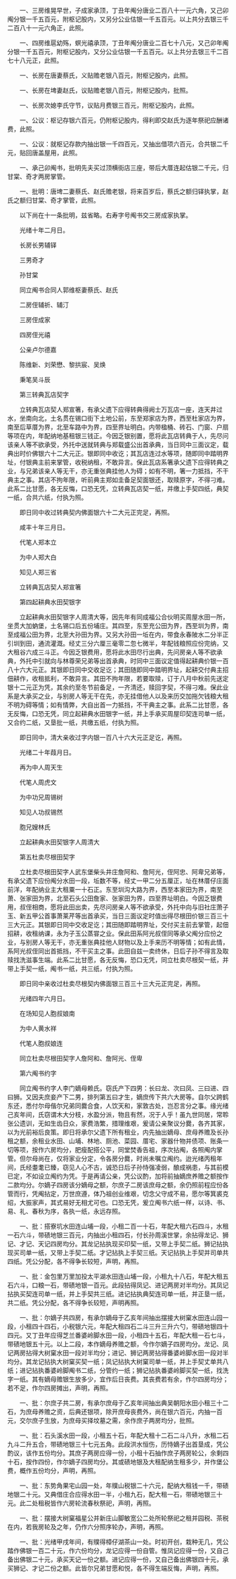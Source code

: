 <!-- { "loadSidebar": true } -->
　　一、三房维晃早世，子成家承顶，丁丑年阄分唐业二百八十一元六角，又己卯阄分银一千五百元，附枢记股内，又另分公业估银一千五百元。以上共分去银三千二百八十一元六角正，此照。

　　一、四房维扈幼殇，螟光禧承顶，丁丑年阄分唐业二百七十八元，又己卯年阄分银一千五百元，附枢记股内，又分公业估银一千五百元。以上共分去银三千二百七十八元正，此照。

　　一、长房在唐妻蔡氏，义贴赡老银八百元，附枢记股内，此照。

　　一、长房在埤妻赵氏，议贴赡老银八百元，附枢记股内，批照。

　　一、长房次媳李氏守节，议贴月费银三百元，附枢记股内，此照。

　　一、公议：枢记存银六百元，仍附枢记股内，得利即交赵氏为逐年祭祀应酬诸费，此照。

　　一、公议：就枢记存款内抽出银一千四百元，又抽出借项六百元，合共银二千元，贴回唐盖屋用，此照。

　　一、承己卯阄书，批明先夫买过顶横街店三座，带后大厝连起估银二千元，归甘棠、奇才两房掌管。

　　一、批明：唐埤二妻蔡氏、赵氏赡老银，将来百岁后，蔡氏之额归铎执掌，赵氏之额归甘棠、奇才掌管，此照。

　　以下尚在十一条批明，兹省略。右寿字号阄书交三房成家执掌。

　　光绪十年二月日。

　　长房长男辅铎

　　三男奇才

　　孙甘棠

　　同立阄书合同人郭维枢妻蔡氏、赵氏

　　二房侄辅祈、辅汀

　　三房侄成家

　　四房侄光禧

　　公亲卢尔德嘉

　　陈维新、刘荣懋、黎拱宸、吴焕

　　秉笔吴斗辰

　　第三转典瓦店契字

　　立转典瓦店契人郑宣箸，有承父遗下应得转典得阙士万瓦店一座，连天井过水，坐南向北，土名贯在锡口街下土地公前，东至郑家店为界，西至杜家店为界，南至后草厝为界，北至车路中为界，四至界址明白。内带楹桶、砖石、门窗、户扇等项在内，年配纳地基租银三钱正。今因乏银别置，愿将此瓦店转典于人，先尽问该亲人等不欲承受，外托中送就转典与郑载盛公出首承典，当日同中三面议定，载典出时价佛银六十二大元正。银即同中收讫；其瓦店连过水等项，随即同中踏明界址，付银典主前来掌管，收税纳租，不敢异言。保此瓦店系箸承父遗下应得转典之业，与兄弟该亲人等无干，亦无重张典挂他人为碍；如有不明，箸一力抵挡，不干典主之事。其店不拘年限，听前典主郑如圭备足契面银还，取赎原字，不得刁难。此系二比甘愿，各无反悔，口恐无凭，立转典瓦店契一纸，并缴上手契四纸，典契一纸，合共六纸，付执为照。

　　即日同中收过转典契内佛面银六十二大元正完足，再照。

　　咸丰十年三月日。

　　代笔人郑本立

　　为中人郑大白

　　知见人郑三省

　　立转典瓦店契人郑宣箸

　　第四起耕典水田契银字

　　立起耕典水田契银字人周清大等，因先年有同成福公合伙明买周屋水田一所，坐贯大加蚋堡，土名锡口后五份埔庄。其四至，东至充公田为界，西至圳为界，南至成福公田为界，北至大孙田为界。又另大孙田一坵在内，带食永春陂水二分半正引圳到田，通流灌溉。经丈三分六厘三毫零二忽七微半，年配钱粮照应份完纳，又大租谷六成三斗正。今因乏银费用，愿将此水田尽行出典，先问房亲人等不欲承典，外托中引就向与林尊荣兄弟等出首承典，时同中三面议定值得起耕典价银一百八十六大元正。其银即日同中交收足讫；其田随即同中踏明界址，起耕交付典主招佃耕作，收租抵利，不敢异言。其田不拘年限，若要取赎，订于八月中秋前先送定银十二元正为凭，其余约至冬节前备足，一齐清还，赎回字契，不得刁难。保此业系是大承买之业，与别房人等无干在先，亦无挂借他人以及来历交加拖欠钱粮大租不明为碍等情；如有情弊，大自出首一力抵挡，不干典主之事。此系二比甘愿，各无反悔，口恐无凭，同立起耕典水田银字一纸，并上手承买周屋印契连司单一纸，又合约二纸，又垦批一纸，共缴五纸，付执为照。

　　即日同中，清大亲收过字内银一百八十六大元正足讫，再照。

　　光绪二十年葭月日。

　　再为中人周天生

　　代笔人周虎文

　　为中功兄周锡树

　　知见人功叔锡然

　　胞兄嫂林氏

　　立起耕典水田契银字人周清大

　　第五杜卖尽根田契字

　　立杜卖尽根田契字人武东堡柴头井庄詹阿和、詹阿光，侄阿忠、阿卑兄弟等，有承父遗下应份阄分水田一段，坵数不等，经丈一甲二分五厘正，址在林厝仔庄面前洋，年配纳业主大租粟一十石正。东至圳沟大路为界，西至本家田为界，南至萧、张家田为界，北至石头公田詹家、张家田为界，四至界址明白。今因乏银费用，叔侄相商，愿将此田出卖，先尽问房亲人等不欲承受，外托中向与旧社庄萧子玉、新五甲公首事萧莱芹等出首承买，当日三面议定时值出得尽根田价银三百三十三大元正。其银即日同中交收足讫；其田随即踏明界址，交付买主前去掌管，起佃招耕，收租纳课，永为子玉公蒸甞之业。保此田系阿光叔侄同等承父阄分应份之业，与别房人等无干，亦无重张典挂他人财物以及上手来历不明等情；如有此情，系阿光叔侄同出首抵挡，不干买主之事。此田自兹一卖终休，日后子孙不得言及取赎找洗滋事生端。此系二比甘愿，各无反悔，恐口无凭，同立杜卖尽根契一纸，并带上手契一纸，阄书一纸，共三纸，付执为照。

　　即日同中亲收过杜卖尽根契内佛面银三百三十三大元正完足，再照。

　　光绪四年六月日。

　　在场知见人胞叔娘南

　　为中人黄水祥

　　代笔人胞叔娘连

　　同立杜卖尽根田契字人詹阿和、詹阿光、侄卑

　　第六阄书约字

　　同立阄书约字人李门嫡母赖氏。窃氏产下四男：长曰龙、次曰凤、三曰进、四曰狮。又因夫庶妾产下二男，排列第五曰才生，嫡庶传下共六大房等。自尔父跨鹤东还，悉付尔母偕尔兄弟同爨合食，人饮天和，家敦古处，岂忍言分之事。缘光绪己亥年间，氏窃谓木大分枝，水盈分派，物且有然，况于人乎！虽九世同居，常聆张公遗训，无如生齿日众，家费浩繁，措理维艰，爰请公亲聚议分爨，各齐其家，以为光前裕后良策。即日将承尔父遗下所有租业，内先抽出嫡母、庶母养赡及长孙租之额，余租业水田、山埔、林地、厕池、菜园、厝宅、家器什物并债项、账条一切等项，按作六房均分，肥瘦配搭公平，同堂焚香告祖，序次拈阄，各照阄内掌管。但尔母尚在，仅将家业分定，令各房分爨，时尚未嘱立阄约。迨光绪丙租年间，氏经耋耄已臻，窃见人心不古，诚恐日后子孙恃强凌弱，酿成祸患，与其前模已定，不如设立阄约为凭。于是再请公亲，凭公议酌，加将前抽嫡庶养赡之额按作二款均分。尔嫡子四房该分嫡母之额，尔庶子二房该庶母之额，余仍照前程应份各管而行，凭阄拈定，万世庶遵，体乃祖创业维艰，切念父守成不易，愿尔等箕裘克绍，大振家声，其式易好无相尤可也。口恐无凭，爰立阄书六纸一样，以诗、书、易、礼、春秋为序，各执一纸，永远存照。

　　一、批：搭寮坑水田连山埔一段，小租二百一十石，年配大租六石四斗，水租一石六斗，带碛地银三百元，内抽出小租四石，付长孙周溪世掌，余拈得龙记、狮记、才记、天记四房均分。其龙记拈执现买印契一纸，又带上手契二纸。狮记拈执现买司单一纸，又带上手契二纸。才记拈执上手契三纸。天记拈执上手契并司单共四纸。凭公分配，各不得争长较短，声明，再照。

　　一、批：金包里万里加投太平湖水田连山埔一段，小租九十八石，年配大租五石六斗，口粮一石，带碛地银一百元。此段拈得凤记、进记两房对半均分。其凤记拈执买契连司单一纸，并上手契共三纸。进记拈执典契连司单一纸，并正垦一纸，共二纸。凭公分配，各不得争长较短，声明再照。

　　一、批：尔嫡子共四房，有承尔嫡母于乙亥年间抽出摆接大树窠水田连山园一段，小租四十四石，小税银六元，年配大租四石二斗三升三升六勺，带碛地银四十四元。又丁丑年应得芝兰番婆岭脚水田一段，小租四十五石，年配大租一石七斗，带碛地银五十元。以上二段，本作嫡母养赡之额，今作尔嫡子四房均分。龙记、凤记两房拈得大树窠水田一段对半均分；进记、狮记两房拈得番婆岭脚水田一段对半均分。其龙记拈执大树窠买契一纸；凤记拈执大树窠司单一纸，并上手契丈单共八纸；进记拈执番婆岭脚阄书二纸，分管约一纸；狮记拈执番婆岭脚买契一纸，找洗字一纸。其有嫡母赡银生放多少，宜作后日丧费。其丧费若有余，作尔四房均分；若不足，作尔四房摊出，声明，再照。

　　一、批：尔庶子共二房，有承尔庶母于乙亥年间抽出典吴朝阳水田小租三十二石，为庶母养赡之资，后典还银项，除开庶母丧费外，尚在银六百元，内抽一百元，交尔庶子生放，为庶母买择坟墓之需，余作庶子两房均分，批照。

　　一、批：石头溪水田一段，小租五十石，年配大租十二石二斗八升，水租二石九斗二升五合，带碛地银三十七元五角。此段洪水恒伤，历恃嫡子出首垦成，凭公酌议，该作五份均分。其庶子两房应得一份，小租十石抽作庶子两房轮公，余剩四十石，按作四份，作尔嫡子四房均分。其或碛地银及大租配纳生租多少，并作堡公费，概作五份均分，声明，再照。

　　一、批：东势角果宅山园一处，年贌山税银二十六元，配纳大租钱一千，带碛地银二十元。又典借庄合应得水田一半，小租九石，配大租一石，带碛地银三十元。此二处租税皆作六房轮流春秋祭祀，声明，再照。

　　一、批：摆接大树窠福星公并新庄山脚敏宽公二处所轮祭祀之租并园税、茶税在内，若我房轮及之年，仍作六分照序轮办，声明，再照。

　　一、批：光绪甲戌年间，有贌得樟仔湖茶山一处。时初开创，栽种无几，凭公踏作佛银一百二十元，作六份均分，龙记应得一份自管。惟凤记应得一份，又自己备出佛银二十元，承买天记一份之额。进记应得一份，又自己备出佛银四十元，承买狮记、才记二份之额。此皆尔兄弟甘愿和悦，各不得生端反悔，声明，再照。

